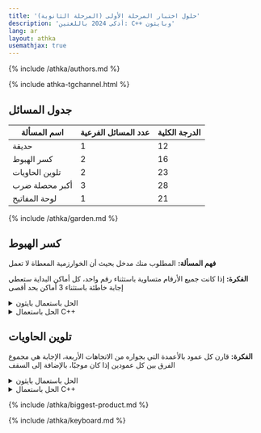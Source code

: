 ```yaml
---
title: 'حلول اختبار المرحلة الأولى (المرحلة الثانوية)'
description: 'أذكى 2024 باللغتين: C++ وبايثون'
lang: ar
layout: athka
usemathjax: true
---
```


{% include /athka/authors.md %}

{% include athka-tgchannel.html %}

## جدول المسائل
<table>
  <thead>
   <th>اسم المسألة</th>
   <th>عدد المسائل الفرعية</th>
   <th>الدرجة الكلية</th>
  </thead>
  <tbody>
   <tr>
   <td>حديقة</td>
   <td>1</td>
   <td>12</td>
   </tr>
   <tr>
   <td>كسر الهبوط</td>
   <td>2</td>
   <td>16</td>
   </tr>
   <tr>
   <td>تلوين الحاويات</td>
   <td>2</td>
   <td>23</td>
   </tr>
   <tr>
   <td>أكبر محصلة ضرب</td>
   <td>3</td>
   <td>28</td>
   </tr>
   <tr>
   <td>لوحة المفاتيح</td>
   <td>1</td>
   <td>21</td>
   </tr>
  </tbody>
</table>


{% include /athka/garden.md %}

## كسر الهبوط
**فهم المسألة:** المطلوب منك مدخل بحيث أن الخوارزمية المعطاة لا تعمل

**الفكرة:** إذا كانت جميع الأرقام متساوية باستثناء رقم واحد، كل أماكن البداية ستعطي إجابة خاطئة باستثناء 3 أماكن بحد أقصى
<details>
  <summary>الحل باستعمال بايثون</summary>

```py
print("Subtask 1:")
print("1 2 2 2 2 2 2 2 2 2 1")

arr = [2]*99
arr.append(1)
print("Subtask 2:")
for i in arr:
    print(i, end=' ')
```

</details>

<details>
  <summary>الحل باستعمال <span dir="ltr">C++</span></summary>

```cpp
#include <bits/stdc++.h>
using namespace std;

int main()
{
    cout << "Subtask 1:" << endl;
    cout << "1 2 2 2 2 2 2 2 2 2 1" << endl;

    cout << "Subtask 2:" << endl;
    for (int i = 0; i < 99; i++)
        cout << "2 ";
    cout << "1";
}
```

</details>


## تلوين الحاويات
**الفكرة:** قارن كل عمود بالأعمدة التي بجواره من الاتجاهات الأربعة، الإجابة هي مجموع الفرق بين كل عمودين إذا كان موجبًا، بالإضافة إلى السقف
<details>
  <summary>الحل باستعمال بايثون</summary>

```py
n = int(input())
g = []
for _ in range(n):
    row = list(map(int, input().split()))
    g.append(row)

sol = 0
for i in range(n):
    for j in range(n):
        if g[i][j]:
            sol += 1  # top
        sol += max(g[i][j] - g[i+1][j], 0)
        sol += max(g[i][j] - g[i-1][j], 0)
        sol += max(g[i][j] - g[i][j+1], 0)
        sol += max(g[i][j] - g[i][j-1], 0)

print(sol)
```

</details>

<details>
  <summary>الحل باستعمال <span dir="ltr">C++</span></summary>

```cpp
#include <bits/stdc++.h>
using namespace std;

int n, g[35][35];
int main()
{
    cin >> n;
    for (int i = 1; i <= n; i++)
    {
        for (int j = 1; j <= n; j++)
        {
            cin >> g[i][j];
        }
    }
    int sol = 0;
    for (int i = 1; i <= n; i++)
    {
        for (int j = 1; j <= n; j++)
        {
            if (g[i][j]) sol++; // top
            sol += max(g[i][j] - g[i+1][j], 0);
            sol += max(g[i][j] - g[i-1][j], 0);
            sol += max(g[i][j] - g[i][j+1], 0);
            sol += max(g[i][j] - g[i][j-1], 0);
        }
    }
    cout << sol;
}
```

</details>

{% include /athka/biggest-product.md %}

{% include /athka/keyboard.md %}